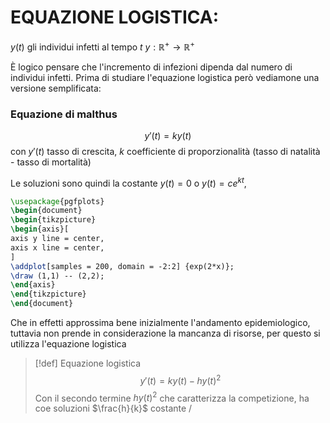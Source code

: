 # EQUAZIONE LOGISTICA:
$y(t)$ gli individui infetti al tempo $t$
$y : \mathbb{R}^+ \to \mathbb{R}^+$

È logico pensare che l'incremento di infezioni dipenda dal numero di individui infetti.
Prima di studiare l'equazione logistica però vediamone una versione semplificata:

### Equazione di malthus
$$ y'(t) = ky(t) $$
con $y'(t)$ tasso di crescita, $k$ coefficiente di proporzionalità (tasso di natalità - tasso di mortalità)

Le soluzioni sono quindi la costante $y(t) = 0$ o $y(t) = ce^{kt}$,


```tikz
\usepackage{pgfplots}
\begin{document}
\begin{tikzpicture}
\begin{axis}[
axis y line = center,
axis x line = center,
]
\addplot[samples = 200, domain = -2:2] {exp(2*x)};
\draw (1,1) -- (2,2);
\end{axis}
\end{tikzpicture}
\end{document}
```
Che in effetti approssima bene inizialmente l'andamento epidemiologico, tuttavia non prende in considerazione la mancanza di risorse, per questo si utilizza l'equazione logistica

>[!def] Equazione logistica
>$$ y'(t) = ky(t) - hy(t)^2 $$
>Con il secondo termine $hy(t)^2$ che caratterizza la competizione, ha coe soluzioni $\frac{h}{k}$ costante / 